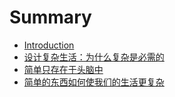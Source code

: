 # Summary

* [Introduction](README.md)
* [设计复杂生活：为什么复杂是必需的](chapter1.md)
* [简单只存在于头脑中](chapter2.md)
* [简单的东西如何使我们的生活更复杂](chapter3.md)

